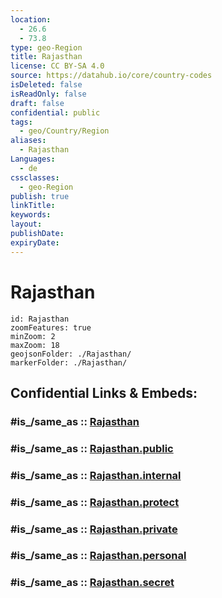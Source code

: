 ```yaml
---
location:
  - 26.6
  - 73.8
type: geo-Region
title: Rajasthan
license: CC BY-SA 4.0
source: https://datahub.io/core/country-codes
isDeleted: false
isReadOnly: false
draft: false
confidential: public
tags:
  - geo/Country/Region
aliases:
  - Rajasthan
Languages:
  - de
cssclasses:
  - geo-Region
publish: true
linkTitle:
keywords:
layout:
publishDate:
expiryDate:
---
```


# Rajasthan

```leaflet
id: Rajasthan
zoomFeatures: true 
minZoom: 2 
maxZoom: 18
geojsonFolder: ./Rajasthan/
markerFolder: ./Rajasthan/
```


## Confidential Links & Embeds: 

### #is_/same_as :: [Rajasthan](/_Standards/Earth/Continent/Asia/Asia~South/India/States~India/Rajasthan.md) 

### #is_/same_as :: [Rajasthan.public](/_public/Earth/Continent/Asia/Asia~South/India/States~India/Rajasthan.public.md) 

### #is_/same_as :: [Rajasthan.internal](/_internal/Earth/Continent/Asia/Asia~South/India/States~India/Rajasthan.internal.md) 

### #is_/same_as :: [Rajasthan.protect](/_protect/Earth/Continent/Asia/Asia~South/India/States~India/Rajasthan.protect.md) 

### #is_/same_as :: [Rajasthan.private](/_private/Earth/Continent/Asia/Asia~South/India/States~India/Rajasthan.private.md) 

### #is_/same_as :: [Rajasthan.personal](/_personal/Earth/Continent/Asia/Asia~South/India/States~India/Rajasthan.personal.md) 

### #is_/same_as :: [Rajasthan.secret](/_secret/Earth/Continent/Asia/Asia~South/India/States~India/Rajasthan.secret.md)

